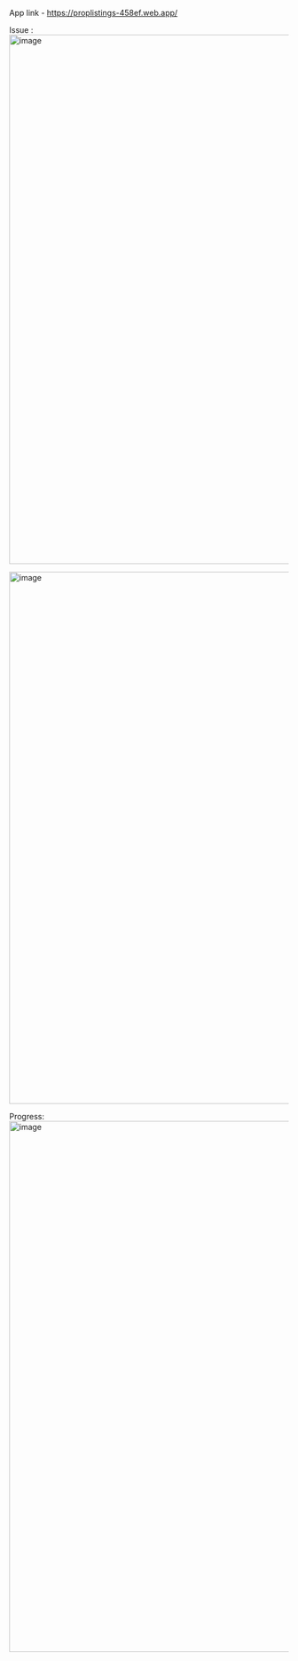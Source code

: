 App link - https://proplistings-458ef.web.app/

Issue :
<img width="954" alt="image" src="https://github.com/user-attachments/assets/6b93a594-88a9-4134-9e91-83f5d04afdc4" />


<img width="959" alt="image" src="https://github.com/user-attachments/assets/630b18cc-bb5c-4762-953e-f7bbc1c055fa" />

Progress:
<img width="957" alt="image" src="https://github.com/user-attachments/assets/9e7e3d01-5608-4613-b74c-c8d9f940ab36" />

